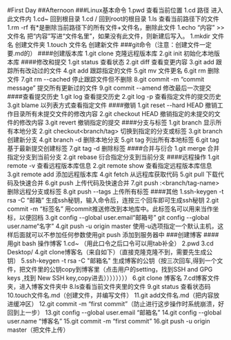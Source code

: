#First Day
##Afternoon
###Linux基本命令
    1.pwd   查看当前位置
    1.cd 路径  进入此文件内
    1.cd~ 回到根目录
    1.cd / 回到root的根目录
    1.ls  查看当前路径下的文件
    1.rm -rf 有*是删除当前路径下的所有文件+文件名，删除此文件
    1.echo “内容” >> 文件名  把“内容”写进“文件名里”，如果没有此文件，则新建后写入。
    1.mkdir 文件名 创建文件夹
    1.touch 文件名 创建新文件
###git命令（注意：创建文件一定要.md的）
####创建版本库
    1.git clone <url>  克隆远程版本库
    2.git init 初始化本地版本库
####修改和提交
    1.git status 查看状态
    2.git diff 查看变更内容
    3.git add 跟踪所有改动过的文件
    4.git add <file> 跟踪指定的文件
    5.git mv <old> <new> 文件更名
    6.git rm <file> 删除文件
    7.git rm --cached<file> 停止跟踪文件但不删除
    8.git commit -m “commit message” 提交所有更新过的文件
    9.git commit --amend 修改最后一次提交
####查看提交历史
    1.git log 查看提交历史
    2.git log -p <file> 查看指定文件的提交历史
    3.git blame <file> 以列表方式查看指定文件
####撤销
    1.git reset --hard HEAD 撤销工作目录所有未提交文件的修改内容
    2.git checkout HEAD <file> 撤销指定的未提交的文件的修改内容
    3.git revert <commit> 撤销指定的提交
####分支与标签
    1.git branch 显示所有本地分支
    2.git checkout<branch/tag> 切换到指定的分支或标签
    3.git branch <new-branch> 创建新分支
    4.git branch -d <branch> 删除本地分支
    5.git tag 列出所有本地标签
    6.git tag <tagname> 基于最新提交创建标签
    7.git tag -d <tagname> 删除标签
####合并与衍合
    1.git merge <branch> 合并指定分支到当前分支
    2.git rebase <branch> 衍合指定分支到当前分支
####远程操作
    1.git remote -v 查看远程版本库信息
    2.git remote show <remote> 查看指定远程版本库信息
    3.git remote add <remote> <url> 添加远程版本库
    4.git fetch <remote> 从远程库获取代码
    5.git pull <remote> <branch> 下载代码及快速合并
    6.git push <remote> <branch> 上传代码及快速合并
    7.git push <remote> :<branch/tag-name> 删除远程分支或标签
    8.git push --tags 上传所有标签
####其他
    1.ssh-keygen -t rsa -C “邮箱” 生成ssh秘钥，输入命令后，连按三个回车即可生成ssh秘钥
    2.git commit -m “标签名” 用commit推送修改到本地库中。此标签名可以用来当作坐标，以便回档
    3.git config --global user.email“邮箱号”
      git config --global user.name“名字”
    4.git push -u origin master 使用-u选项指定一个默认主机，这样后面就可以不参加任何参数使用git push 添加到服务器中
###创建博客
    ####用git bash 操作博客
    1.cd~ （用此口令之后口令可以用tab补全）
    2.pwd
    3.cd Desktop/
    4.git clone博客名（来自如下）（直接克隆克隆不到，需要先生成公钥）
    5.ssh-keygen -t rsa -C "邮箱名" 生成博客的公钥（按三次回车,得到一个文件，把文件里的公钥copy到博客里（点击用户的setting，找到SSH and GPG keys ,找到 New SSH key,copy进去）））））））） 
    6.git clone 博客名 
    7.cd博客文件夹，进入博客文件夹中
    8.ls查看当前文件夹里的文件
    9.git status 查看状态码
    10.touch文件名.md（创建文件，并编写文件）
    11.git add文件名.md（把内容放进缓冲区）
    12.git commit -m “first commit”（防止进行这步操作时系统崩溃，好回到上一步）
    13.git config --global user.email “邮箱名”
    14.git config --global user.name “博客名”
    15.git commit -m “first commit”
    16.git push -u origin master（把文件上传）